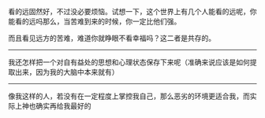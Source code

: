 看的远固然好，不过没必要烦恼。试想一下，这个世界上有几个人能看的远呢，你能看的远吗那么，当苦难到来的时候，你一定比他们强。

而且看见远方的苦难，难道你就睁眼不看幸福吗？这二者是共存的。
___
我还怎样把一个对自有益处的思想和心理状态保存下来呢（准确来说应该是如何提取出来，因为我的大脑中本来就有）
___
像我这样的人，若没有在一定程度上掌控我自己，那么恶劣的环境更适合我，而实际上神也确实再给我最好的